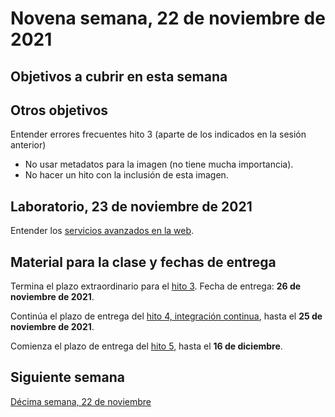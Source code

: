 # Novena semana, 22 de noviembre de 2021

## Objetivos a cubrir en esta semana


## Otros objetivos

Entender errores frecuentes hito 3 (aparte de los indicados en la sesión anterior)
* No usar metadatos para la imagen (no tiene mucha importancia).
* No hacer un hito con la inclusión de esta imagen.

## Laboratorio, 23 de noviembre de 2021

Entender los [servicios avanzados en la
web](https://jj.github.io/IV/preso/servicios.html).

## Material para la clase y fechas de entrega

Termina el plazo extraordinario para el [hito
3](http://jj.github.io/CC/documentos/proyecto/3.Docker). Fecha de entrega: **26
de noviembre de 2021**.

Continúa el plazo de entrega del [hito
4, integración continua](https://jj.github.io/CC/documentos/proyecto/4.CI),
hasta el **25 de noviembre de 2021**.

Comienza el plazo de entrega del [hito
5](http://jj.github.io/CC/documentos/proyecto/5.Microservicio.html), hasta el
**16 de diciembre**.

## Siguiente semana

[Décima semana, 22 de noviembre](10-semana.md)

